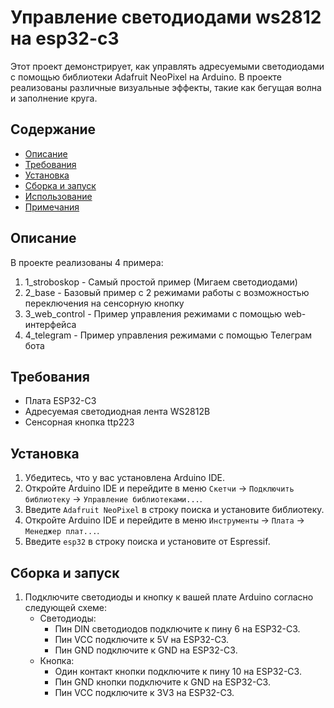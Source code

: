 # Управление светодиодами ws2812 на esp32-c3

Этот проект демонстрирует, как управлять адресуемыми светодиодами с помощью библиотеки Adafruit NeoPixel на Arduino. В проекте реализованы различные визуальные эффекты, такие как бегущая волна и заполнение круга.

## Содержание

- [Описание](#описание)
- [Требования](#требования)
- [Установка](#установка)
- [Сборка и запуск](#сборка-и-запуск)
- [Использование](#использование)
- [Примечания](#примечания)

## Описание
В проекте реализованы 4 примера:
1. 1_stroboskop - Самый простой пример (Мигаем светодиодами)
2. 2_base - Базовый пример с 2 режимами работы с возможностью переключения на сенсорную кнопку
3. 3_web_control - Пример управления режимами с помощью web-интерфейса
4. 4_telegram - Пример управления режимами с помощью Телеграм бота

## Требования

- Плата ESP32-C3
- Адресуемая светодиодная лента WS2812B
- Сенсорная кнопка ttp223

## Установка

1. Убедитесь, что у вас установлена Arduino IDE.
2. Откройте Arduino IDE и перейдите в меню `Скетчи` -> `Подключить библиотеку` -> `Управление библиотеками...`.
3. Введите `Adafruit NeoPixel` в строку поиска и установите библиотеку.
4. Откройте Arduino IDE и перейдите в меню `Инструменты` -> `Плата` -> `Менеджер плат...`.
5. Введите `esp32` в строку поиска и установите от Espressif.

## Сборка и запуск

1. Подключите светодиоды и кнопку к вашей плате Arduino согласно следующей схеме:
   - Светодиоды:
     - Пин DIN светодиодов подключите к пину 6 на ESP32-C3.
     - Пин VCC подключите к 5V на ESP32-C3.
     - Пин GND подключите к GND на ESP32-C3.
   - Кнопка:
     - Один контакт кнопки подключите к пину 10 на ESP32-C3.
     - Пин GND кнопки подключите к GND на ESP32-C3.
     - Пин VCC подключите к 3V3 на ESP32-C3.